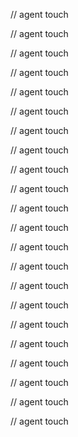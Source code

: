 
// agent touch

// agent touch

// agent touch

// agent touch

// agent touch

// agent touch

// agent touch

// agent touch

// agent touch

// agent touch

// agent touch

// agent touch

// agent touch

// agent touch

// agent touch

// agent touch

// agent touch

// agent touch

// agent touch

// agent touch

// agent touch

// agent touch
